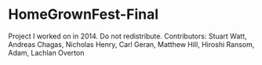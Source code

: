 # HomeGrownFest-Final
Project I worked on in 2014. Do not redistribute. Contributors: Stuart Watt, Andreas Chagas, Nicholas Henry, Carl Geran, Matthew Hill, Hiroshi Ransom, Adam, Lachlan Overton
